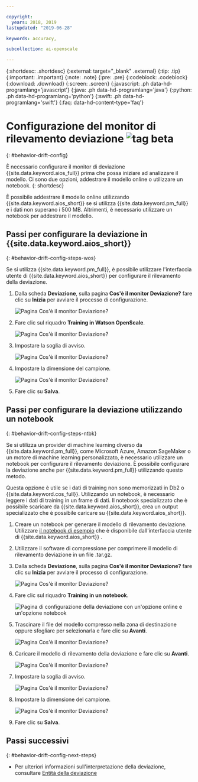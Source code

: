 ```yaml
---

copyright:
  years: 2018, 2019
lastupdated: "2019-06-28"

keywords: accuracy, 

subcollection: ai-openscale

---
```


{:shortdesc: .shortdesc}
{:external: target="_blank" .external}
{:tip: .tip}
{:important: .important}
{:note: .note}
{:pre: .pre}
{:codeblock: .codeblock}
{:download: .download}
{:screen: .screen}
{:javascript: .ph data-hd-programlang='javascript'}
{:java: .ph data-hd-programlang='java'}
{:python: .ph data-hd-programlang='python'}
{:swift: .ph data-hd-programlang='swift'}
{:faq: data-hd-content-type='faq'}

# Configurazione del monitor di rilevamento deviazione ![tag beta](images/beta.png)
{: #behavior-drift-config}

È necessario configurare il monitor di deviazione {{site.data.keyword.aios_full}} prima che possa iniziare ad analizzare il modello. Ci sono due opzioni, addestrare il modello online o utilizzare un notebook.
{: shortdesc}

È possibile addestrare il modello online utilizzando {{site.data.keyword.aios_short}} se si utilizza {{site.data.keyword.pm_full}} e i dati non superano i 500 MB. Altrimenti, è necessario utilizzare un notebook per addestrare il modello.

## Passi per configurare la deviazione in {{site.data.keyword.aios_short}}
{: #behavior-drift-config-steps-wos}

Se si utilizza {{site.data.keyword.pm_full}}, è possibile utilizzare l'interfaccia utente di {{site.data.keyword.aios_short}} per configurare il rilevamento della deviazione.

1. Dalla scheda **Deviazione**, sulla pagina **Cos'è il monitor Deviazione?** fare clic su **Inizia** per avviare il processo di configurazione.

   ![Pagina Cos'è il monitor Deviazione?](images/wos-drift-config-1.png)

2. Fare clic sul riquadro **Training in Watson OpenScale**.

   ![Pagina Cos'è il monitor Deviazione?](images/drift-config-2.png)

3. Impostare la soglia di avviso.

   ![Pagina Cos'è il monitor Deviazione?](images/drift-config-3.png)

3. Impostare la dimensione del campione.

   ![Pagina Cos'è il monitor Deviazione?](images/drift-config-4.png)
   
3. Fare clic su **Salva**.


## Passi per configurare la deviazione utilizzando un notebook
{: #behavior-drift-config-steps-ntbk}

Se si utilizza un provider di machine learning diverso da {{site.data.keyword.pm_full}}, come Microsoft Azure, Amazon SageMaker o un motore di machine learning personalizzato, è necessario utilizzare un notebook per configurare il rilevamento deviazione. È possibile configurare la deviazione anche per {{site.data.keyword.pm_full}} utilizzando questo metodo.

Questa opzione è utile se i dati di training non sono memorizzati in Db2 o {{site.data.keyword.cos_full}}. Utilizzando un notebook, è necessario leggere i dati di training in un frame di dati. Il notebook specializzato che è possibile scaricare da {{site.data.keyword.aios_short}}, crea un output specializzato che è possibile caricare su {{site.data.keyword.aios_short}}.

1. Creare un notebook per generare il modello di rilevamento deviazione. Utilizzare [il notebook di esempio](https://github.com/IBM-Watson/aios-data-distribution/blob/master/training_statistics_notebook.ipynb) che è disponibile dall'interfaccia utente di {{site.data.keyword.aios_short}} .
2. Utilizzare il software di compressione per comprimere il modello di rilevamento deviazione in un file .tar.gz.

1. Dalla scheda **Deviazione**, sulla pagina **Cos'è il monitor Deviazione?** fare clic su **Inizia** per avviare il processo di configurazione.

   ![Pagina Cos'è il monitor Deviazione?](images/wos-drift-config-1.png)

2. Fare clic sul riquadro **Training in un notebook**.

   ![Pagina di configurazione della deviazione con un'opzione online e un'opzione notebook](images/drift-config-2.png)

3. Trascinare il file del modello compresso nella zona di destinazione oppure sfogliare per selezionarla e fare clic su **Avanti**.

   ![Pagina Cos'è il monitor Deviazione?](images/wos-drift-config-2b.png)
   
3. Caricare il modello di rilevamento della deviazione e fare clic su **Avanti**.

   ![Pagina Cos'è il monitor Deviazione?](images/drift-config-upload.png)
   
3. Impostare la soglia di avviso.

   ![Pagina Cos'è il monitor Deviazione?](images/drift-config-3.png)

3. Impostare la dimensione del campione.

   ![Pagina Cos'è il monitor Deviazione?](images/drift-config-4.png)
   
3. Fare clic su **Salva**.

## Passi successivi
{: #behavior-drift-config-next-steps}

- Per ulteriori informazioni sull'interpretazione della deviazione, consultare [Entità della deviazione](/docs/services/ai-openscale?topic=ai-openscale-behavior-drift-ovr)
